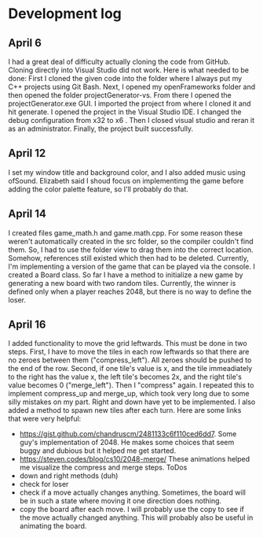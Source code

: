 # Development log

## April 6
I had a great deal of difficulty actually cloning the code from GitHub. Cloning directly into Visual Studio did not work. Here is what needed to be done:
First I cloned the given code into the folder where I always put my C++ projects using Git Bash. Next, I opened my openFrameworks folder and then opened the folder projectGenerator-vs. From there I opened the projectGenerator.exe GUI. 
I imported the project from where I cloned it and hit generate. I opened the project in the Visual Studio IDE. I changed the debug configuration from x32 to x6
. Then I closed visual studio and reran it as an administrator. Finally, the project built successfully.

## April 12
I set my window title and background color, and I also added music using ofSound. Elizabeth said I shoud focus on implementimg the game before adding the color palette feature, so I'll probably do that.

## April 14
I created files game_math.h and game.math.cpp. For some reason these weren't automatically created in the src folder, so the compiler couldn't find them. So, I had to use the folder view to drag them into the correct location. Somehow, references still existed which then had to be deleted. 
Currently, I'm implementing a version of the game that can be played via the console. I created a Board class. So far I have a method to initialize a new game by generating a new board with two random tiles. Currently, the winner is defined only when a player reaches 2048, but there is no way to define the loser.

## April 16
I added functionality to move the grid leftwards. This must be done in two steps. 
First, I have to move the tiles in each row leftwards so that there are no zeroes between them ("compress_left"). All zeroes should be pushed to the end of the row. 
Second, if one tile's value is x, and the tile immeadiately to the right has the value x, the left tile's becomes 2x, and the right tile's value becomes 0 ("merge_left"). Then I "compress" again.
I repeated this to implement compress_up and merge_up, which took very long due to some silly mistakes on my part. Right and down have yet to be implemented.
I also added a method to spawn new tiles after each turn.
Here are some links that were very helpful:
- https://gist.github.com/chandruscm/2481133c6f110ced6dd7. Some guy's implementation of 2048. He makes some choices that seem buggy and dubious but it helped me get started.
- https://steven.codes/blog/cs10/2048-merge/ These animations helped me visualize the compress and merge steps.
ToDos
- down and right methods (duh)
- check for loser
- check if a move actually changes anything. Sometimes, the board will be in such a state where moving it one direction does nothing.
- copy the board after each move. I will probably use the copy to see if the move actually changed anything. This will probably also be useful in animating the board.


